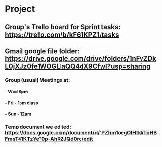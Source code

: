 # Project 

## Group's Trello board for Sprint tasks: https://trello.com/b/kF61KPZ1/tasks


## Gmail google file folder: https://drive.google.com/drive/folders/1nFvZDkL0jXJz0fe1WOGLlaQQ4dX9CfwI?usp=sharing


### Group (usual) Meetings at:
#### - Wed 6pm
#### - Fri - 1pm class
#### - Sun - 12am


### Temp document we edited: https://docs.google.com/document/d/1PZhm1oegOIHtkkTpHBFmsT41KTzYeT0p-AhR2JQd0rc/edit
